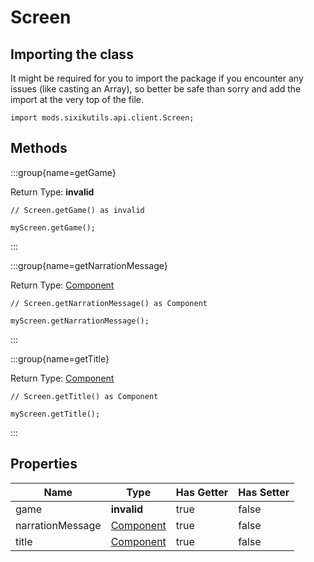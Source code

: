 # Screen

## Importing the class

It might be required for you to import the package if you encounter any issues (like casting an Array), so better be safe than sorry and add the import at the very top of the file.
```zenscript
import mods.sixikutils.api.client.Screen;
```


## Methods

:::group{name=getGame}

Return Type: **invalid**

```zenscript
// Screen.getGame() as invalid

myScreen.getGame();
```

:::

:::group{name=getNarrationMessage}

Return Type: [Component](/vanilla/api/text/Component)

```zenscript
// Screen.getNarrationMessage() as Component

myScreen.getNarrationMessage();
```

:::

:::group{name=getTitle}

Return Type: [Component](/vanilla/api/text/Component)

```zenscript
// Screen.getTitle() as Component

myScreen.getTitle();
```

:::


## Properties

|       Name       |                   Type                   | Has Getter | Has Setter |
|------------------|------------------------------------------|------------|------------|
| game             | **invalid**                              | true       | false      |
| narrationMessage | [Component](/vanilla/api/text/Component) | true       | false      |
| title            | [Component](/vanilla/api/text/Component) | true       | false      |

